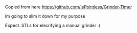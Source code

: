 Copied from here https://github.com/isPointless/Grinder-Timer

Im going to slim it down for my purpose

Expect .STLs for elecrifying a manual grinder :) 

